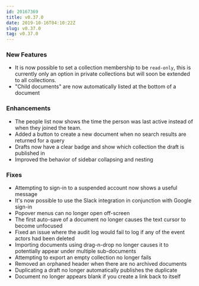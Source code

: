 ```yaml
---
id: 20167369
title: v0.37.0
date: 2019-10-16T04:10:22Z
slug: v0.37.0
tag: v0.37.0
---
```

    
### New Features

- It is now possible to set a collection membership to be `read-only`, this is currently only an option in private collections but will soon be extended to all collections.
- "Child documents" are now automatically listed at the bottom of a document


### Enhancements

- The people list now shows the time the person was last active instead of when they joined the team.
- Added a button to create a new document when no search results are returned for a query
- Drafts now have a clear badge and show which collection the draft is published in
- Improved the behavior of sidebar collapsing and nesting


### Fixes

- Attempting to sign-in to a suspended account now shows a useful message
- It's now possible to use the Slack integration in conjunction with Google sign-in
- Popover menus can no longer open off-screen
- The first auto-save of a document no longer causes the text cursor to become unfocused
- Fixed an issue where the audit log would fail to log if any of the event actors had been deleted
- Importing documents using drag-n-drop no longer causes it to potentially appear under multiple sub-documents
- Attempting to export an empty collection no longer fails
- Removed an orphaned header when there are no archived documents
- Duplicating a draft no longer automatically publishes the duplicate
- Document no longer appears blank if you create a link back to itself
      